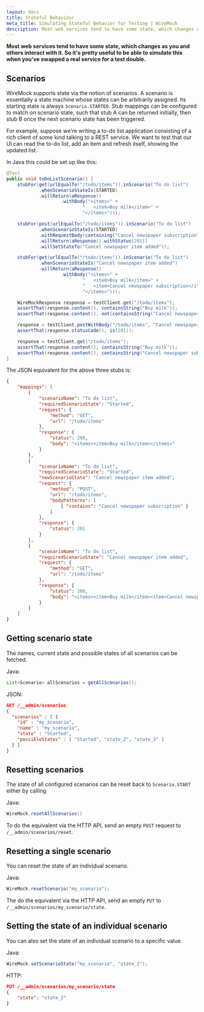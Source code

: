 ```yaml
---
layout: docs
title: Stateful Behaviour
meta_title: Simulating Stateful Behavior for Testing | WireMock
description: Most web services tend to have some state, which changes as you and others interact with it.
---
```


**Most web services tend to have some state, which changes as you and
others interact with it. So it's pretty useful to be able to simulate
this when you've swapped a real service for a test double.**

## Scenarios

WireMock supports state via the notion of scenarios. A scenario is
essentially a state machine whose states can be arbitrarily assigned. Its
starting state is always `Scenario.STARTED`. Stub mappings can be
configured to match on scenario state, such that stub A can be returned
initially, then stub B once the next scenario state has been triggered.

For example, suppose we're writing a to-do list application consisting
of a rich client of some kind talking to a REST service. We want to test
that our UI can read the to-do list, add an item and refresh itself,
showing the updated list.

In Java this could be set up like this:

```java
@Test
public void toDoListScenario() {
    stubFor(get(urlEqualTo("/todo/items")).inScenario("To do list")
            .whenScenarioStateIs(STARTED)
            .willReturn(aResponse()
                    .withBody("<items>" +
                            "   <item>Buy milk</item>" +
                            "</items>")));

    stubFor(post(urlEqualTo("/todo/items")).inScenario("To do list")
            .whenScenarioStateIs(STARTED)
            .withRequestBody(containing("Cancel newspaper subscription"))
            .willReturn(aResponse().withStatus(201))
            .willSetStateTo("Cancel newspaper item added"));

    stubFor(get(urlEqualTo("/todo/items")).inScenario("To do list")
            .whenScenarioStateIs("Cancel newspaper item added")
            .willReturn(aResponse()
                    .withBody("<items>" +
                            "   <item>Buy milk</item>" +
                            "   <item>Cancel newspaper subscription</item>" +
                            "</items>")));

    WireMockResponse response = testClient.get("/todo/items");
    assertThat(response.content(), containsString("Buy milk"));
    assertThat(response.content(), not(containsString("Cancel newspaper subscription")));

    response = testClient.postWithBody("/todo/items", "Cancel newspaper subscription", "text/plain", "UTF-8");
    assertThat(response.statusCode(), is(201));

    response = testClient.get("/todo/items");
    assertThat(response.content(), containsString("Buy milk"));
    assertThat(response.content(), containsString("Cancel newspaper subscription"));
}
```

The JSON equivalent for the above three stubs is:

```json
{
    "mappings": [
        {
            "scenarioName": "To do list",
            "requiredScenarioState": "Started",
            "request": {
                "method": "GET",
                "url": "/todo/items"
            },
            "response": {
                "status": 200,
                "body": "<items><item>Buy milk</item></items>"
            }
        },
        {
            "scenarioName": "To do list",
            "requiredScenarioState": "Started",
            "newScenarioState": "Cancel newspaper item added",
            "request": {
                "method": "POST",
                "url": "/todo/items",
                "bodyPatterns": [
                    { "contains": "Cancel newspaper subscription" }
                ]
            },
            "response": {
                "status": 201
            }
        },
        {
            "scenarioName": "To do list",
            "requiredScenarioState": "Cancel newspaper item added",
            "request": {
                "method": "GET",
                "url": "/todo/items"
            },
            "response": {
                "status": 200,
                "body": "<items><item>Buy milk</item><item>Cancel newspaper subscription</item></items>"
            }
        }
    ]
}
```

## Getting scenario state

The names, current state and possible states of all scenarios can be fetched.

Java:

```java
List<Scenario> allScenarios = getAllScenarios();
```

JSON:

```json
GET /__admin/scenarios
{
  "scenarios" : [ {
    "id" : "my_scenario",
    "name" : "my_scenario",
    "state" : "Started",
    "possibleStates" : [ "Started", "state_2", "state_3" ]
  } ]
}
```

## Resetting scenarios

The state of all configured scenarios can be reset back to
`Scenario.START` either by calling

Java:

```java
WireMock.resetAllScenarios()
```

To do the equivalent via the HTTP API, send an empty `POST` request to `/__admin/scenarios/reset`.


## Resetting a single scenario

You can reset the state of an individual scenario.

Java:

```java
WireMock.resetScenario("my_scenario");
```

The do the equivalent via the HTTP API, send an empty `PUT` to `/__admin/scenarios/my_scenario/state`.


## Setting the state of an individual scenario

You can also set the state of an individual scenario to a specific value.

Java:

```java
WireMock.setScenarioState("my_scenario", "state_2");
```

HTTP:

```json
PUT /__admin/scenarios/my_scenario/state
{
    "state": "state_2"
}
```

